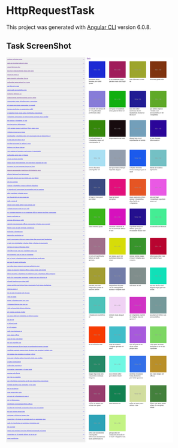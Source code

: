 # HttpRequestTask

This project was generated with [Angular CLI](https://github.com/angular/angular-cli) version 6.0.8.

## Task ScreenShot
<img src="src/assets/screencapture1.png" style="width:100%:height:auto;" alt="Screenshot"/>
<img src="src/assets/screencapture2.png" style="width:100%:height:auto;" alt="Screenshot"/>